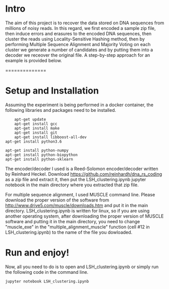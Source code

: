 # Intro
The aim of this project is to recover the data stored on DNA sequences from millions of noisy reads. In this regard, we first encoded a sample zip file, then induce errors and erasures to the encoded DNA sequences, then cluster the reads using Locality-Sensitive Hashing method, then by performing Multiple Sequence Alignment and Majority Voting on each cluster we generate a number of candidates and by putting them into a decoder we receover the original file. A step-by-step approach for an example is provided below.

==============

# Setup and Installation
Assuming the experiment is being performed in a docker container, the following libraries and packages need to be installed.

        apt-get update
        apt-get install gcc
        apt-get install make
        apt-get install git
        apt-get install libboost-all-dev
	apt-get install python3.6

	apt-get install python-numpy
	apt-get install python-biopython
	apt-get install python-sklearn

 
The encoder/decoder I used is a Reed-Solomon encoder/decoder written by Reinhard Heckel. Download https://github.com/reinhardh/dna_rs_coding as a zip file and extract it, then put the LSH_clustering.ipynb jupyter notebook in the main directory where you extracted that zip file.

For multiple sequence alignment, I used MUSCLE command line. Please download the proper version of the software from http://www.drive5.com/muscle/downloads.htm and put it in the main directory. LSH_clustering.ipynb is written for linux, so if you are using another operating system, after downloading the proper version of MUSCLE software and putting it in the main directory, you need to change "muscle_exe" in the "multiple_alignment_muscle" function (cell #12 in LSH_clustering.ipynb) to the name of the file you dowloaded.

# Run and enjoy!
Now, all you need to do is to open and LSH_clustering.ipynb or simply run the following code in the command line.

`jupyter notebook LSH_clustering.ipynb`
